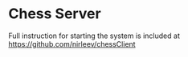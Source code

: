 # Chess Server

Full instruction for starting the system is included at https://github.com/nirleev/chessClient

